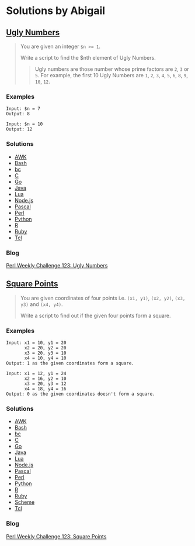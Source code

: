 # Solutions by Abigail
## [Ugly Numbers][task1]

> You are given an integer `$n >= 1`.
> 
> Write a script to find the $nth element of Ugly Numbers.
> 
> > Ugly numbers are those number whose prime factors are `2`, `3` or `5`.
> > For example, the first 10 Ugly Numbers are `1`, `2`, `3`, `4`, `5`,
> > `6`, `8`, `9`, `10`, `12`.

### Examples
~~~~
Input: $n = 7
Output: 8

Input: $n = 10
Output: 12
~~~~

### Solutions
* [AWK](awk/ch-1.awk)
* [Bash](bash/ch-1.sh)
* [bc](bc/ch-1.bc)
* [C](c/ch-1.c)
* [Go](go/ch-1.go)
* [Java](java/ch-1.java)
* [Lua](lua/ch-1.lua)
* [Node.js](node/ch-1.js)
* [Pascal](pascal/ch-1.p)
* [Perl](perl/ch-1.pl)
* [Python](python/ch-1.py)
* [R](r/ch-1.r)
* [Ruby](ruby/ch-1.rb)
* [Tcl](tcl/ch-1.tcl)

### Blog
[Perl Weekly Challenge 123: Ugly Numbers][blog1]

## [Square Points][task2]

> You are given coordinates of four points i.e. `(x1, y1)`, `(x2, y2)`,
> `(x3, y3)` and `(x4, y4)`.
> 
> Write a script to find out if the given four points form a square.

### Examples
~~~~
Input: x1 = 10, y1 = 20
       x2 = 20, y2 = 20
       x3 = 20, y3 = 10
       x4 = 10, y4 = 10
Output: 1 as the given coordinates form a square.
~~~~

~~~~
Input: x1 = 12, y1 = 24
       x2 = 16, y2 = 10
       x3 = 20, y3 = 12
       x4 = 18, y4 = 16
Output: 0 as the given coordinates doesn't form a square.
~~~~

### Solutions
* [AWK](awk/ch-2.awk)
* [Bash](bash/ch-2.sh)
* [bc](bc/ch-2.bc)
* [C](c/ch-2.c)
* [Go](go/ch-2.go)
* [Java](java/ch-2.java)
* [Lua](lua/ch-2.lua)
* [Node.js](node/ch-2.js)
* [Pascal](pascal/ch-2.p)
* [Perl](perl/ch-2.pl)
* [Python](python/ch-2.py)
* [R](r/ch-2.r)
* [Ruby](ruby/ch-2.rb)
* [Scheme](scheme/ch-2.scm)
* [Tcl](tcl/ch-2.tcl)

### Blog
[Perl Weekly Challenge 123: Square Points][blog2]



[task1]: https://perlweeklychallenge.org/blog/perl-weekly-challenge-123/#TASK1
[task2]: https://perlweeklychallenge.org/blog/perl-weekly-challenge-123/#TASK2
[blog1]: https://abigail.github.io/HTML/Perl-Weekly-Challenge/week-123-1.html
[blog2]: https://abigail.github.io/HTML/Perl-Weekly-Challenge/week-123-2.html
